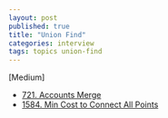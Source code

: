```yaml
---
layout: post
published: true
title: "Union Find"
categories: interview
tags: topics union-find
---
```


[Medium]
- [721. Accounts Merge](/interview/2023/05/21/accounts-merge/)
- [1584. Min Cost to Connect All Points](/interview/2023/05/21/min-cost-to-connect-all-points/)